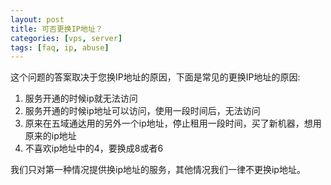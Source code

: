 ```yaml
---
layout: post
title: 可否更换IP地址？
categories: [vps, server]
tags: [faq, ip, abuse]
---
```


这个问题的答案取决于您换IP地址的原因，下面是常见的更换IP地址的原因:

1. 服务开通的时候ip就无法访问
2. 服务开通的时候ip地址可以访问，使用一段时间后，无法访问
3. 原来在五域通达用的另外一个ip地址，停止租用一段时间，买了新机器，想用原来的ip地址
4. 不喜欢ip地址中的4，要换成8或者6

我们只对第一种情况提供换ip地址的服务，其他情况我们一律不更换ip地址。

